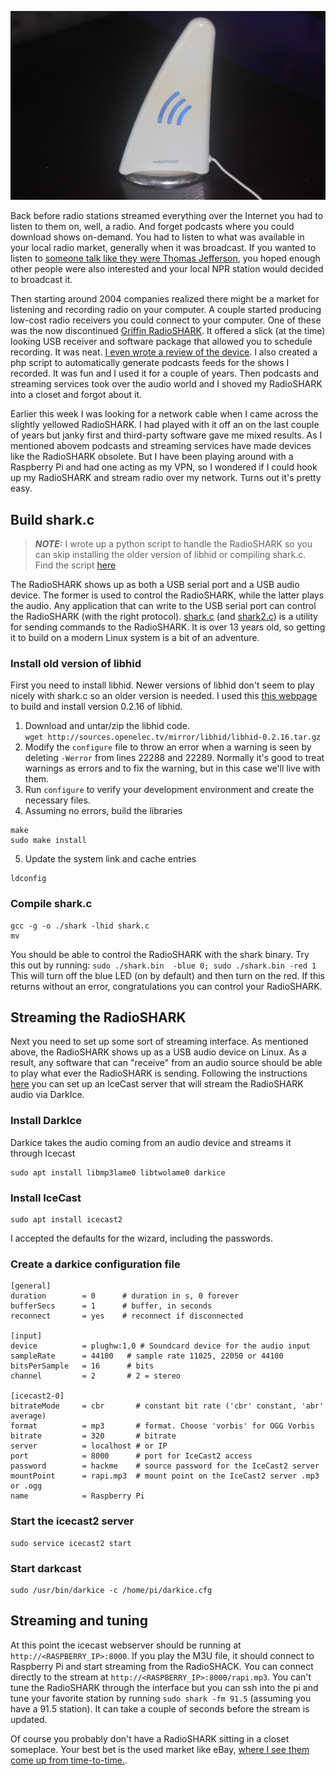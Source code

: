 ![RadioSHARK](https://raw.githubusercontent.com/benjaminmetzler/til/main/misc/RadioSHARK-01.jpg "RadioSHARK")

Back before radio stations streamed everything over the Internet you had to listen to them on, well, a radio.  And forget podcasts where you could download shows on-demand.  You had to listen to what was available in your local radio market, generally when it was broadcast.  If you wanted to listen to [someone talk like they were Thomas Jefferson](https://jeffersonhour.com/), you hoped enough other people were also interested and your local NPR station would decided to broadcast it.

Then starting around 2004 companies realized there might be a market for listening and recording radio on your computer.  A couple started producing low-cost radio receivers you could connect to your computer.  One of these was the now discontinued [Griffin RadioSHARK](https://en.wikipedia.org/wiki/Radio_SHARK).  It offered a slick (at the time) looking USB receiver and software package that allowed you to schedule recording.  It was neat.  [I even wrote a review of the device](https://web.archive.org/web/20210127015325/https://www.osnews.com/story/8599/a-radioshark-review/).  I also created a php script to automatically generate podcasts feeds for the shows I recorded.  It was fun and I used it for a couple of years.  Then podcasts and streaming services took over the audio world and I shoved my RadioSHARK into a closet and forgot about it.

Earlier this week I was looking for a network cable when I came across the slightly yellowed RadioSHARK.  I had played with it off an on the last couple of years but janky first and third-party software gave me mixed results.  As I mentioned abovem podcasts and streaming services have made devices like the RadioSHARK obsolete.  But I have been playing around with a Raspberry Pi and had one acting as my VPN, so I wondered if I could hook up my RadioSHARK and stream radio over my network.  Turns out it's pretty easy.

## Build shark.c
> **_NOTE:_**  I wrote up a python script to handle the RadioSHARK so you can skip installing the older version of libhid or compiling shark.c.  Find the script [here](https://github.com/benjaminmetzler/shark.py)

The RadioSHARK shows up as both a USB serial port and a USB audio device.  The former is used to control the RadioSHARK, while the latter plays the audio.  Any application that can write to the USB serial port can control the RadioSHARK (with the right protocol).  [shark.c](https://raw.githubusercontent.com/benjaminmetzler/til/main/misc/archive/shark.c) (and [shark2.c](https://raw.githubusercontent.com/benjaminmetzler/til/main/misc/archive/shark2.c)) is a utility for sending commands to the RadioSHARK.  It is over 13 years old, so getting it to build on a modern Linux system is a bit of an adventure.

### Install old version of libhid
First you need to install libhid.  Newer versions of libhid don't seem to play nicely with shark.c so an older version is needed.  I used this [this webpage](https://github.com/packetgeek/radioshark-v1-rpi) to build and install version 0.2.16 of libhid.  

1. Download and untar/zip the libhid code.  
  `wget http://sources.openelec.tv/mirror/libhid/libhid-0.2.16.tar.gz`
2. Modify the `configure` file to throw an error when a warning is seen by deleting `-Werror` from lines 22288 and 22289.  Normally it's good to treat warnings as errors and to fix the warning, but in this case we'll live with them.
3. Run `configure` to verify your development environment and create the necessary files.
4. Assuming no errors, build the libraries
  ```shell
  make
  sudo make install
  ```
5. Update the system link and cache entries
  ```shell
  ldconfig
  ```

### Compile shark.c
```shell
gcc -g -o ./shark -lhid shark.c
mv 
```

You should be able to control the RadioSHARK with the shark binary.  Try this out by running:
`sudo ./shark.bin  -blue 0; sudo ./shark.bin -red 1`
This will turn off the blue LED (on by default) and then turn on the red.  If this returns without an error, congratulations you can control your RadioSHARK.

## Streaming the RadioSHARK
Next you need to set up some sort of streaming interface.  As mentioned above, the RadioSHARK shows up as a USB audio device on Linux.  As a result, any software that can "receive" from an audio source should be able to play what ever the RadioSHARK is sending.  Following the instructions [here](https://maker.pro/raspberry-pi/projects/how-to-build-an-internet-radio-station-with-raspberry-pi-darkice-and-icecast) you can set up an IceCast server that will stream the RadioSHARK audio via DarkIce.

### Install DarkIce
Darkice takes the audio coming from an audio device and streams it through Icecast
```shell
sudo apt install libmp3lame0 libtwolame0 darkice
```

### Install IceCast
```shell
sudo apt install icecast2
```
I accepted the defaults for the wizard, including the passwords. 

### Create a darkice configuration file 
```shell
[general]
duration        = 0      # duration in s, 0 forever
bufferSecs      = 1      # buffer, in seconds
reconnect       = yes    # reconnect if disconnected
 
[input]
device          = plughw:1,0 # Soundcard device for the audio input
sampleRate      = 44100   # sample rate 11025, 22050 or 44100
bitsPerSample   = 16      # bits
channel         = 2       # 2 = stereo
 
[icecast2-0]
bitrateMode     = cbr       # constant bit rate ('cbr' constant, 'abr' average)
format          = mp3       # format. Choose 'vorbis' for OGG Vorbis
bitrate         = 320       # bitrate
server          = localhost # or IP
port            = 8000      # port for IceCast2 access
password        = hackme    # source password for the IceCast2 server
mountPoint      = rapi.mp3  # mount point on the IceCast2 server .mp3 or .ogg
name            = Raspberry Pi
```

### Start the icecast2 server
```shell
sudo service icecast2 start
```

### Start darkcast 
```shell
sudo /usr/bin/darkice -c /home/pi/darkice.cfg
```


## Streaming and tuning
At this point the icecast webserver should be running at `http://<RASPBERRY_IP>:8000`.  If you play the M3U file, it should connect to Raspberry Pi and start streaming from the RadioSHACK.  You can connect directly to the stream at `http://<RASPBERRY_IP>:8000/rapi.mp3`. You can't tune the RadioSHARK through the interface but you can ssh into the pi and tune your favorite station by running `sudo shark -fm 91.5` (assuming you have a 91.5 station).  It can take a couple of seconds before the stream is updated.

Of course you probably don't have a RadioSHARK sitting in a closet someplace.  Your best bet is the used market like eBay, [where I see them come up from time-to-time.](https://www.ebay.com/sch/i.html?_from=R40&_trksid=m570.l1313&_nkw=radioshark+usb&_sacat=0&LH_TitleDesc=0&_osacat=0&_odkw=radioshark).  
